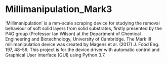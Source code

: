 # Millimanipulation_Mark3
‘Millimanipulation’ is a mm-scale scraping device for studying the removal behaviour of soft solid layers from solid substrates, firstly presented by the P4G group (Professor Ian Wilson) at the Department of Chemical Engineering and Biotechnology, University of Cambridge. The Mark III millimanipulation device was created by Magens et al. (2017) J. Food Eng. 197, 48–59. This project is for the device driver with automatic control and Graphical User Interface (GUI) using Python 3.7.

